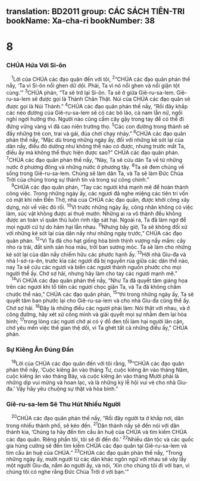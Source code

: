 translation: BD2011
group: CÁC SÁCH TIÊN-TRI
bookName: Xa-cha-ri 
bookNumber: 38
-------

<div class="title"><h1>8</h1><h3>CHÚA Hứa Với Si-ôn</h3></div>
<span class="verse xa_8_1"> <sup>1</sup>Lời của CHÚA các đạo quân đến với tôi, </span>
<span class="verse xa_8_2"><sup>2</sup>“CHÚA các đạo quân phán thế nầy, ‘Ta vì Si-ôn nổi ghen dữ dội. Phải, Ta vì nó nổi ghen và nổi giận tột cùng.’” </span>
<span class="verse xa_8_3"><sup>3</sup>CHÚA phán, “Ta sẽ trở lại Si-ôn. Ta sẽ ở giữa Giê-ru-sa-lem. Giê-ru-sa-lem sẽ được gọi là Thành Chân Thật. Núi của CHÚA các đạo quân sẽ được gọi là Núi Thánh.” </span>
<span class="verse xa_8_4"><sup>4</sup>CHÚA các đạo quân phán thế nầy, “Rồi đây khắp các nẻo đường của Giê-ru-sa-lem sẽ có các bô lão, cả nam lẫn nữ, ngồi nghỉ ngơi hưởng thọ. Người nào cũng cầm cây gậy trong tay để có thể đi đứng vững vàng vì đã cao niên trường thọ. </span>
<span class="verse xa_8_5"><sup>5</sup>Các con đường trong thành sẽ đầy những trẻ con, trai và gái, đùa chơi chạy nhảy.” </span>
<span class="verse xa_8_6"><sup>6</sup>CHÚA các đạo quân phán thế nầy, “Mặc dù trong những ngày ấy, đối với những kẻ sót lại của dân nầy, điều đó dường như không thể nào có được, nhưng trước mắt Ta, điều ấy mà không thể thực hiện được sao?” CHÚA các đạo quân phán. </span>
<span class="verse xa_8_7"><sup>7</sup>CHÚA các đạo quân phán thế nầy, “Này, Ta sẽ cứu dân Ta về từ những nước ở phương đông và những nước ở phương tây. </span>
<span class="verse xa_8_8"><sup>8</sup>Ta sẽ đem chúng về sống trong Giê-ru-sa-lem. Chúng sẽ làm dân Ta, và Ta sẽ làm Ðức Chúa Trời của chúng trong sự thành tín và trong sự công chính.”<br/></span>
<span class="verse xa_8_9"> <sup>9</sup>CHÚA các đạo quân phán, “Tay các ngươi khá mạnh mẽ để hoàn thành công việc. Trong những ngày ấy, các ngươi đã nghe miệng các tiên tri vốn có mặt khi nền Ðền Thờ, nhà của CHÚA các đạo quân, được khởi công xây dựng, nói về việc đó rồi. </span>
<span class="verse xa_8_10"><sup>10</sup>Vì trước những ngày ấy, công nhân không có việc làm, súc vật không được ai thuê mướn. Những ai ra vô thành đều không được an toàn vì quân thù luôn rình rập sát hại. Ngoài ra, Ta đã làm ngơ để mọi người cứ tự do hãm hại lẫn nhau. </span>
<span class="verse xa_8_11"><sup>11</sup>Nhưng bây giờ, Ta sẽ không đối xử với những kẻ sót lại của dân nầy như những ngày trước,” CHÚA các đạo quân phán. </span>
<span class="verse xa_8_12"><sup>12</sup>“Vì Ta đã cho hạt giống hòa bình thịnh vượng nẩy mầm: cây nho ra trái, đất sinh sản hoa màu, trời ban sương móc. Ta sẽ làm cho những kẻ sót lại của dân nầy chiếm hữu các phước hạnh ấy. </span>
<span class="verse xa_8_13"><sup>13</sup>Hỡi nhà Giu-đa và nhà I-sơ-ra-ên, trước kia các ngươi đã bị nguyền rủa giữa các dân thể nào, nay Ta sẽ cứu các ngươi và biến các ngươi thành nguồn phước cho mọi người thể ấy. Chớ sợ hãi, nhưng hãy làm cho tay các ngươi mạnh mẽ.”<br/></span>
<span class="verse xa_8_14"> <sup>14</sup>Vì CHÚA các đạo quân phán thế nầy, “Như Ta đã quyết tâm giáng họa trên các ngươi khi tổ tiên các ngươi chọc giận Ta, và Ta đã không châm chước thể nào,” CHÚA các đạo quân phán, </span>
<span class="verse xa_8_15"><sup>15</sup>“thì trong những ngày ấy, Ta sẽ quyết tâm ban phước lại cho Giê-ru-sa-lem và cho nhà Giu-đa cũng thể ấy. Chớ sợ hãi. </span>
<span class="verse xa_8_16"><sup>16</sup>Ðây là những điều các ngươi phải làm: Nói thật với nhau, và ở công đường, hãy xét xử công minh và giải quyết mọi sự nhằm đem lại hòa bình; </span>
<span class="verse xa_8_17"><sup>17</sup>trong lòng các ngươi chớ ai có ý đồ đen tối làm hại người lân cận, chớ yêu mến việc thề gian thệ dối, vì Ta ghét tất cả những điều ấy,” CHÚA phán.<br/></span>
<div class="title"><h3>Sự Kiêng Ăn Ðúng Ðắn</h3></div>
<span class="verse xa_8_18"> <sup>18</sup>Lời của CHÚA các đạo quân đến với tôi rằng, </span>
<span class="verse xa_8_19"><sup>19</sup>“CHÚA các đạo quân phán thế nầy, ‘Cuộc kiêng ăn vào tháng Tư, cuộc kiêng ăn vào tháng Năm, cuộc kiêng ăn vào tháng Bảy, và cuộc kiêng ăn vào tháng Mười phải là những dịp vui mừng và hoan lạc, và là những kỳ lễ hội vui vẻ cho nhà Giu-đa.’ Vậy hãy yêu chuộng sự thật và hòa bình.”<br/></span>
<div class="title"><h3>Giê-ru-sa-lem Sẽ Thu Hút Nhiều Người</h3></div>
<span class="verse xa_8_20"> <sup>20</sup>CHÚA các đạo quân phán thế nầy, “Rồi đây người ta ở khắp nơi, dân trong nhiều thành phố, sẽ kéo đến. </span>
<span class="verse xa_8_21"><sup>21</sup>Dân thành nầy sẽ đến nói với dân thành kia, ‘Chúng ta hãy đến tìm cầu ân huệ của CHÚA và tìm kiếm CHÚA các đạo quân. Riêng phần tôi, tôi sẽ đi đến đó.’ </span>
<span class="verse xa_8_22"><sup>22</sup>Nhiều dân tộc và các quốc gia hùng cường sẽ đến tìm kiếm CHÚA các đạo quân tại Giê-ru-sa-lem và tìm cầu ân huệ của CHÚA.” </span>
<span class="verse xa_8_23"><sup>23</sup>CHÚA các đạo quân phán thế nầy, “Trong những ngày ấy, mười người từ các dân khác ngôn ngữ với nhau sẽ vây lấy một người Giu-đa, nắm áo người ấy, và nói, ‘Xin cho chúng tôi đi với bạn, vì chúng tôi có nghe rằng Ðức Chúa Trời ở với bạn.’”<br/></span>
